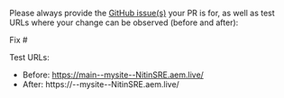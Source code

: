 Please always provide the [GitHub issue(s)](../issues) your PR is for, as well as test URLs where your change can be observed (before and after):

Fix #<gh-issue-id>

Test URLs:
- Before: https://main--mysite--NitinSRE.aem.live/
- After: https://<branch>--mysite--NitinSRE.aem.live/
